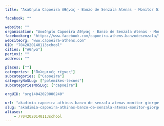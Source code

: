 ```yaml
---
title: "Ακαδημία Capoeira Αθήνας - Banzo de Senzala Atenas - Monitor Giorgos-Αθήνα-Capoeira"

facebook: ""

website: ""
organisation: "Ακαδημία Capoeira Αθήνας - Banzo de Senzala Atenas - Monitor Giorgos"
facebookorg: "https://www.facebook.com/capoeira.athens.banzodesenzala/"
websiteorg: "www.capoeira-athens.com"
UID: "7042020140113school"
cities: ["Αθήνα"]
perioxi: ""
address: ""

places: [""]
categories: ["Πολεμικές τέχνες"]
subcategories: ["Capoeira"]
categoryNoSLug: ["polemikes-texnes"]
subcategoriesNoSLug: ["capoeira"]

orgUID: "org14042020000240"

url: "akadimia-capoeira-athinas-banzo-de-senzala-atenas-monitor-giorgos-athina-capoeira/athina"
slug: "akadimia-capoeira-athinas-banzo-de-senzala-atenas-monitor-giorgos-athina-capoeira"
aliases:
    - /7042020140113school
---
```





